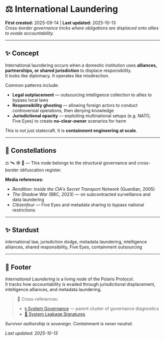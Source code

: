 # ⚖️ International Laundering  
**First created:** 2025-09-14 | **Last updated:** 2025-10-13  
*Cross-border governance tricks where obligations are displaced onto allies to evade accountability.*

---

## ✨ Concept  
International laundering occurs when a domestic institution uses **alliances, partnerships, or shared jurisdiction** to displace responsibility.  
It looks like diplomacy. It operates like misdirection.

Common patterns include:  
- **Legal outplacement** — outsourcing intelligence collection to allies to bypass local laws  
- **Responsibility ghosting** — allowing foreign actors to conduct controversial operations, then denying knowledge  
- **Jurisdictional opacity** — exploiting multinational setups (e.g. NATO, Five Eyes) to create **no-clear-owner** scenarios for harm  

This is not just statecraft. It is **containment engineering at scale**.

---

## 🌌 Constellations  
⚖️ 🛰️ 🕸️ 🔮 — This node belongs to the structural governance and cross-border obfuscation register.

**Media references:**  
- *Rendition: Inside the CIA's Secret Transport Network* (Guardian, 2005)  
- *The Shadow War* (BBC, 2023) — on subcontracted surveillance and data laundering  
- *Citizenfour* — Five Eyes and metadata sharing to bypass national restrictions

---

## ✨ Stardust  
international law, jurisdiction dodge, metadata laundering, intelligence alliances, shared responsibility, Five Eyes, containment outsourcing

---

## 🏮 Footer  

*International Laundering* is a living node of the Polaris Protocol.  
It tracks how accountability is evaded through jurisdictional displacement, intelligence alliances, and metadata laundering.

> 📡 Cross-references:
> 
> - [🌀 System Governance](../README.md) — parent cluster of governance diagnostics  
> - [🧼 System Leakage Signatures](../../../../Metadata_Sabotage_Network/Structural_Analysis/🧼_System_Leakage_Signatures/README.md)

*Survivor authorship is sovereign. Containment is never neutral.*  

_Last updated: 2025-10-13_
